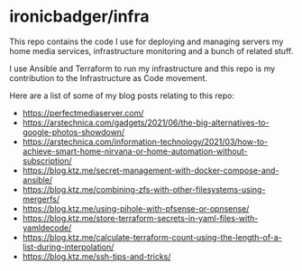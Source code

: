 # ironicbadger/infra

This repo contains the code I use for deploying and managing servers my home media services, infrastructure monitoring and a bunch of related stuff.

I use Ansible and Terraform to run my infrastructure and this repo is my contribution to the Infrastructure as Code movement.

Here are a list of some of my blog posts relating to this repo:

- https://perfectmediaserver.com/
- https://arstechnica.com/gadgets/2021/06/the-big-alternatives-to-google-photos-showdown/
- https://arstechnica.com/information-technology/2021/03/how-to-achieve-smart-home-nirvana-or-home-automation-without-subscription/
- https://blog.ktz.me/secret-management-with-docker-compose-and-ansible/
- https://blog.ktz.me/combining-zfs-with-other-filesystems-using-mergerfs/
- https://blog.ktz.me/using-pihole-with-pfsense-or-opnsense/
- https://blog.ktz.me/store-terraform-secrets-in-yaml-files-with-yamldecode/
- https://blog.ktz.me/calculate-terraform-count-using-the-length-of-a-list-during-interpolation/
- https://blog.ktz.me/ssh-tips-and-tricks/
